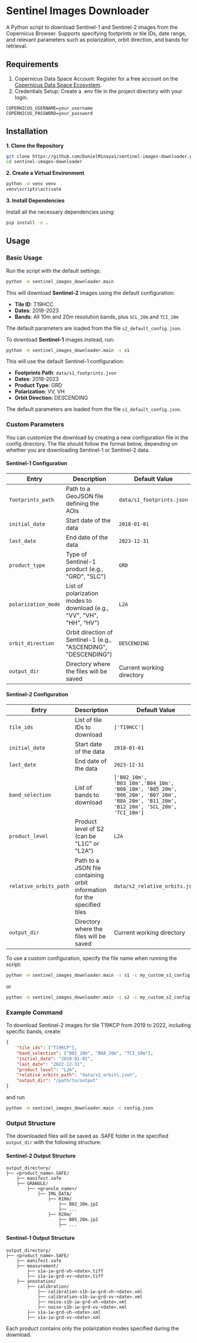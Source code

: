 # Sentinel Images Downloader

A Python script to download Sentinel-1 and Sentinel-2 images from the Copernicus Browser. Supports specifying footprints or tile IDs, date range, and relevant parameters such as polarization, orbit direction, and bands for retrieval.

## Requirements
1. Copernicus Data Space Account: Register for a free account on the [Copernicus Data Space Ecosystem](https://dataspace.copernicus.eu/).
2. Credentials Setup: Create a .env file in the project directory with your login.
```text 
COPERNICUS_USERNAME=your_username
COPERNICUS_PASSWORD=your_password
```

## Installation
**1. Clone the Repository**
```bash
git clone https://github.com/DanielMinaya1/sentinel-images-downloader.git
cd sentinel-images-downloader
```
**2. Create a Virtual Environment**
```bash
python -m venv venv
venv\scripts\activate
```

**3. Install Dependencies**

Install all the necessary dependencies using:
```bash
pip install -e .
```

## Usage
### Basic Usage
Run the script with the default settings:
```bat 
python -m sentinel_images_downloader.main
```
This will download **Sentinel-2** images using the default configuration:
* **Tile ID**: T19HCC
* **Dates**: 2018-2023
* **Bands**: All 10m and 20m resolution bands, plus ```SCL_20m``` and ```TCI_10m```

The default parameters are loaded from the file ```s2_default_config.json```.

To download **Sentinel-1** images instead, run:
```bat 
python -m sentinel_images_downloader.main -s s1
```

This will use the default Sentinel-1 configuration:
* **Footprints Path**: ```data/s1_footprints.json```
* **Dates**: 2018-2023
* **Product Type**: GRD
* **Polarization**: VV, VH
* **Orbit Direction**: DESCENDING

The default parameters are loaded from the file ```s1_default_config.json```.

### Custom Parameters
You can customize the download by creating a new configuration file in the config directory. The file should follow the format below, depending on whether you are downloading Sentinel-1 or Sentinel-2 data.

#### Sentinel-1 Configuration
| Entry | Description | Default Value |
| -------- | ----------- | ------------- |
| ```footprints_path```  | Path to a GeoJSON file defining the AOIs | ```data/s1_footprints.json``` |
| ```initial_date``` | Start date of the data | ```2018-01-01``` |
| ```last_date``` | End date of the data | ```2023-12-31``` |
| ```product_type``` | Type of Sentinel-1 product (e.g., "GRD", "SLC")  | ```GRD``` |
| ```polarization_mode``` | List of polarization modes to download (e.g., "VV", "VH", "HH", "HV") | ```L2A``` |
| ```orbit_direction``` | Orbit direction of Sentinel-1 (e.g., "ASCENDING", "DESCENDING") | ```DESCENDING``` |
| ```output_dir``` | Directory where the files will be saved | Current working directory |

#### Sentinel-2 Configuration
| Entry | Description | Default Value |
| -------- | ----------- | ------------- |
| ```tile_ids```  | List of tile IDs to download | ```['T19HCC']``` |
| ```initial_date``` | Start date of the data | ```2018-01-01``` |
| ```last_date``` | End date of the data | ```2023-12-31``` |
| ```band_selection``` | List of bands to download | ```['B02_10m', 'B03_10m','B04_10m', 'B08_10m', 'B05_20m', 'B06_20m', 'B07_20m', 'B8A_20m', 'B11_20m', 'B12_20m', 'SCL_20m', 'TCI_10m']``` |
| ```product_level``` | Product level of S2 (can be "L1C" or "L2A") | ```L2A``` |
| ```relative_orbits_path``` | Path to a JSON file containing orbit information for the specified tiles | ```data/s2_relative_orbits.json``` |
| ```output_dir``` | Directory where the files will be saved | Current working directory |

To use a custom configuration, specify the file name when running the script:
```bat 
python -m sentinel_images_downloader.main -s s1 -c my_custom_s1_config.json
```
or 
```bat 
python -m sentinel_images_downloader.main -s s2 -c my_custom_s2_config.json
```
### Example Command
To download Sentinel-2 images for tile T19KCP from 2019 to 2022, including specific bands, create:
```json
{
    "tile_ids": ["T19KCP"],
    "band_selection": ["B02_10m", "B8A_20m", "TCI_10m"],
    "initial_date": "2019-01-01",
    "last_date": "2022-12-31", 
    "product_level": "L2A",
    "relative_orbits_path": "data/s2_orbits.json",
    "output_dir": "/path/to/output"
}
```
and run
```bat 
python -m sentinel_images_downloader.main -c config.json
```

### Output Structure
The downloaded files will be saved as .SAFE folder in the specified ```output_dir``` with the following structure:

#### Sentinel-2 Output Structure
```text
output_directory/
├── <product_name>.SAFE/
    ├── manifest.safe
    ├── GRANULE/
        ├── <granule_name>/
            ├── IMG_DATA/
                ├── R10m/
                    ├── B02_10m.jp2
                    ├── ...
                ├── R20m/
                    ├── B05_20m.jp2
                    ├── ...
```
#### Sentinel-1 Output Structure
```text
output_directory/
├── <product_name>.SAFE/
    ├── manifest.safe
    ├── measurement/
        ├── s1a-iw-grd-vh-<date>.tiff
        ├── s1a-iw-grd-vv-<date>.tiff
    ├── annotation/
        ├── calibration/
            ├── calibration-s1b-iw-grd-vh-<date>.xml
            ├── calibration-s1b-iw-grd-vv-<date>.xml
            ├── noise-s1b-iw-grd-vh-<date>.xml
            ├── noise-s1b-iw-grd-vv-<date>.xml
        ├── s1a-iw-grd-vh-<date>.xml
        ├── s1a-iw-grd-vv-<date>.xml
```
Each product contains only the polarization modes specified during the download.